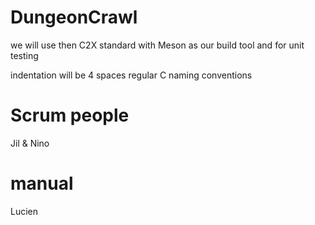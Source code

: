 # DungeonCrawl

we will use then C2X standard with Meson as our build tool and for unit testing

indentation will be 4 spaces
regular C naming conventions


# Scrum people
Jil & Nino

# manual 
Lucien
